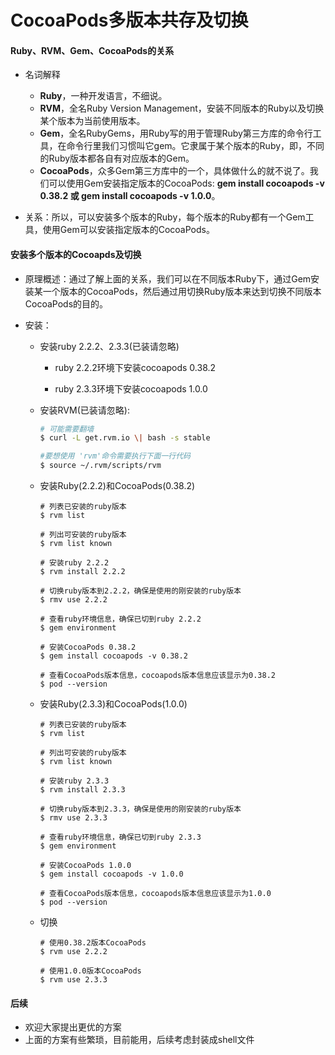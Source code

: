 # CocoaPods多版本共存及切换

#### Ruby、RVM、Gem、CocoaPods的关系

* 名词解释

  * **Ruby**，一种开发语言，不细说。
  * **RVM**，全名Ruby Version Management，安装不同版本的Ruby以及切换某个版本为当前使用版本。
  * **Gem**，全名RubyGems，用Ruby写的用于管理Ruby第三方库的命令行工具，在命令行里我们习惯叫它gem。它隶属于某个版本的Ruby，即，不同的Ruby版本都各自有对应版本的Gem。
  * **CocoaPods**，众多Gem第三方库中的一个，具体做什么的就不说了。我们可以使用Gem安装指定版本的CocoaPods: **gem install cocoapods -v 0.38.2 或 gem install cocoapods -v 1.0.0**。

* 关系：所以，可以安装多个版本的Ruby，每个版本的Ruby都有一个Gem工具，使用Gem可以安装指定版本的CocoaPods。

#### 安装多个版本的Cocoapds及切换

* 原理概述：通过了解上面的关系，我们可以在不同版本Ruby下，通过Gem安装某一个版本的CocoaPods，然后通过用切换Ruby版本来达到切换不同版本CocoaPods的目的。

* 安装：

  * 安装ruby 2.2.2、2.3.3\(已装请忽略\)

    * ruby 2.2.2环境下安装cocoapods 0.38.2

    * ruby 2.3.3环境下安装cocoapods 1.0.0

  * 安装RVM\(已装请忽略\):

    ```bash
    # 可能需要翻墙
    $ curl -L get.rvm.io \| bash -s stable

    #要想使用 'rvm'命令需要执行下面一行代码
    $ source ~/.rvm/scripts/rvm
    ```

  * 安装Ruby\(2.2.2\)和CocoaPods\(0.38.2\)

    ```
    # 列表已安装的ruby版本
    $ rvm list

    # 列出可安装的ruby版本
    $ rvm list known

    # 安装ruby 2.2.2
    $ rvm install 2.2.2

    # 切换ruby版本到2.2.2，确保是使用的刚安装的ruby版本
    $ rmv use 2.2.2

    # 查看ruby环境信息，确保已切到ruby 2.2.2
    $ gem environment

    # 安装CocoaPods 0.38.2
    $ gem install cocoapods -v 0.38.2

    # 查看CocoaPods版本信息，cocoapods版本信息应该显示为0.38.2
    $ pod --version
    ```

  * 安装Ruby\(2.3.3\)和CocoaPods\(1.0.0\)

    ```
    # 列表已安装的ruby版本
    $ rvm list

    # 列出可安装的ruby版本
    $ rvm list known

    # 安装ruby 2.3.3
    $ rvm install 2.3.3

    # 切换ruby版本到2.3.3，确保是使用的刚安装的ruby版本
    $ rmv use 2.3.3

    # 查看ruby环境信息，确保已切到ruby 2.3.3
    $ gem environment

    # 安装CocoaPods 1.0.0
    $ gem install cocoapods -v 1.0.0

    # 查看CocoaPods版本信息，cocoapods版本信息应该显示为1.0.0
    $ pod --version
    ```

  * 切换
    ```
    # 使用0.38.2版本CocoaPods
    $ rvm use 2.2.2

    # 使用1.0.0版本CocoaPods
    $ rvm use 2.3.3
    ```

#### 后续

* 欢迎大家提出更优的方案
* 上面的方案有些繁琐，目前能用，后续考虑封装成shell文件



